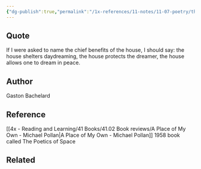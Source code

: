 ```yaml
---
{"dg-publish":true,"permalink":"/1x-references/11-notes/11-07-poetry/the-chief-benefits-of-the-house-gaston-bachelard/","title":"The chief benefits of the house - Gaston Bachelard","created":"2025-04-09T21:42:18.379+03:00","updated":"2025-04-10T10:35:26.374+03:00"}
---
```



## Quote
If I were asked to name the chief benefits of the house, I should say: the house shelters daydreaming, 
the house protects the dreamer, 
the house allows one to dream in peace.

## Author
Gaston Bachelard

## Reference
[[4x - Reading and Learning/41 Books/41.02 Book reviews/A Place of My Own - Michael Pollan\|A Place of My Own - Michael Pollan]]
1958 book called The Poetics of Space
## Related
